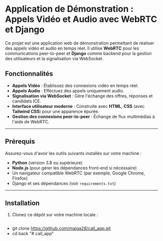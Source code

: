 # Application de Démonstration : Appels Vidéo et Audio avec WebRTC et Django

Ce projet est une application web de démonstration permettant de réaliser des appels vidéo et audio en temps réel. Il utilise **WebRTC** pour les communications peer-to-peer et **Django** comme backend pour la gestion des utilisateurs et la signalisation via WebSocket.

## Fonctionnalités

- **Appels Vidéo** : Établissez des connexions vidéo en temps réel.
- **Appels Audio** : Effectuez des appels uniquement audio.
- **Signalisation via WebSocket** : Gère l'échange des offres, réponses et candidats ICE.
- **Interface utilisateur moderne** : Construite avec **HTML**, **CSS** (avec **Tailwind CSS**) pour une apparence épurée.
- **Gestion des connexions peer-to-peer** : Échange de flux multimédias à l'aide de WebRTC.

---

## Prérequis

Assurez-vous d'avoir les outils suivants installés sur votre machine :

- **Python** (version 3.8 ou supérieure)
- **Node.js** (pour gérer les dépendances front-end si nécessaire)
- Un navigateur compatible WebRTC (par exemple, Google Chrome, Firefox)
- Django et ses dépendances (voir `requirements.txt`)

---

## Installation

1. Clonez ce dépôt sur votre machine locale :
    ```bash
-  git clone https://github.com/maiga28/call_app.git
-  cd back
"# call_app" 
